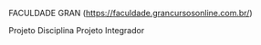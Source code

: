 FACULDADE GRAN (https://faculdade.grancursosonline.com.br/)
<p>Projeto Disciplina Projeto Integrador<p>
